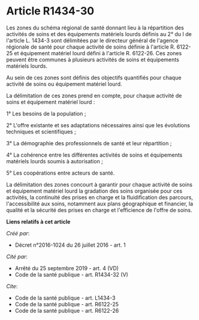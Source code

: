 # Article R1434-30

Les zones du schéma régional de santé donnant lieu à la répartition des activités de soins et des équipements matériels
lourds définis au 2° du I de l'article L. 1434-3 sont délimitées par le directeur général de l'agence régionale de santé pour
chaque activité de soins définie à l'article R. 6122-25 et équipement matériel lourd défini à l'article R. 6122-26. Ces zones
peuvent être communes à plusieurs activités de soins et équipements matériels lourds. 

Au sein de ces zones sont définis des objectifs quantifiés pour chaque activité de soins ou équipement matériel lourd. 

La délimitation de ces zones prend en compte, pour chaque activité de soins et équipement matériel lourd : 

1° Les besoins de la population ; 

2° L'offre existante et ses adaptations nécessaires ainsi que les évolutions techniques et scientifiques ; 

3° La démographie des professionnels de santé et leur répartition ; 

4° La cohérence entre les différentes activités de soins et équipements matériels lourds soumis à autorisation ; 

5° Les coopérations entre acteurs de santé. 

La délimitation des zones concourt à garantir pour chaque activité de soins et équipement matériel lourd la gradation des
soins organisée pour ces activités, la continuité des prises en charge et la fluidification des parcours, l'accessibilité aux
soins, notamment aux plans géographique et financier, la qualité et la sécurité des prises en charge et l'efficience de
l'offre de soins.

**Liens relatifs à cet article**

_Créé par_:

  - Décret n°2016-1024 du 26 juillet 2016 - art. 1

_Cité par_:

  - Arrêté du 25 septembre 2019 - art. 4 (VD)
  - Code de la santé publique - art. R1434-32 (V)

_Cite_:

  - Code de la santé publique - art. L1434-3
  - Code de la santé publique - art. R6122-25
  - Code de la santé publique - art. R6122-26

